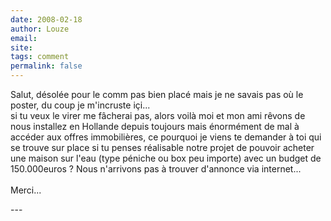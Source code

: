 ```yaml
---
date: 2008-02-18
author: Louze
email: 
site: 
tags: comment
permalink: false
---
```


<p>
Salut, désolée pour le comm pas bien placé mais je ne savais pas où le poster, du coup je m'incruste içi...<br/>
si tu veux le virer me fâcherai pas, alors voilà moi et mon ami rêvons de nous installez en Hollande depuis toujours mais énormément de mal à accéder aux offres immobilières, ce pourquoi je viens te demander à toi qui se trouve sur place si tu penses réalisable notre projet de pouvoir acheter une maison sur l'eau (type péniche ou box peu importe) avec un budget de 150.000euros ? Nous n'arrivons pas à trouver d'annonce via internet...
<br/><br/>
Merci...
</p>
<!--81.250.225.243-->
---